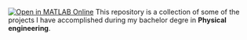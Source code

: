 [![Open in MATLAB Online](https://www.mathworks.com/images/responsive/global/open-in-matlab-online.svg)](https://matlab.mathworks.com/open/github/v1?repo=claudiocamolese/Bachelor)
This repository is a collection of some of the projects I have accomplished during my bachelor degre in **Physical engineering**. 
